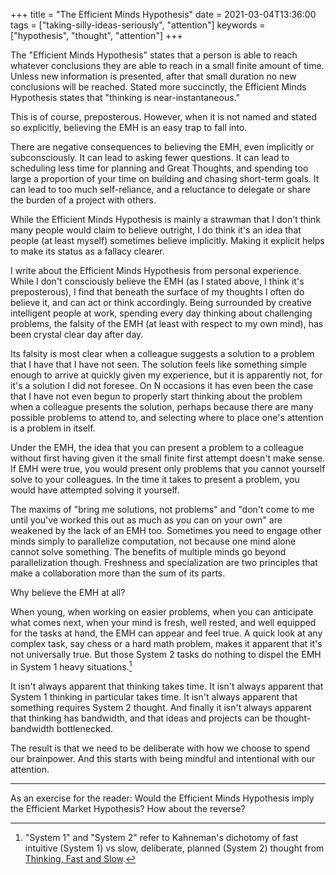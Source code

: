+++
title = "The Efficient Minds Hypothesis"
date = 2021-03-04T13:36:00
tags = ["taking-silly-ideas-seriously", "attention"]
keywords = ["hypothesis", "thought", "attention"]
+++

The "Efficient Minds Hypothesis" states that a person is able to reach whatever conclusions they are able to reach in a small finite amount of time. Unless new information is presented, after that small duration no new conclusions will be reached. Stated more succinctly, the Efficient Minds Hypothesis states that "thinking is near-instantaneous."

This is of course, preposterous. However, when it is not named and stated so explicitly, believing the EMH is an easy trap to fall into.

There are negative consequences to believing the EMH, even implicitly or subconsciously. It can lead to asking fewer questions. It can lead to scheduling less time for planning and Great Thoughts, and spending too large a proportion of your time on building and chasing short-term goals. It can lead to too much self-reliance, and a reluctance to delegate or share the burden of a project with others.

While the Efficient Minds Hypothesis is mainly a strawman that I don't think many people would claim to believe outright, I do think it's an idea that people (at least myself) sometimes believe implicitly. Making it explicit helps to make its status as a fallacy clearer.

I write about the Efficient Minds Hypothesis from personal experience. While I don't consciously believe the EMH (as I stated above, I think it's preposterous), I find that beneath the surface of my thoughts I often do believe it, and can act or think accordingly. Being surrounded by creative intelligent people at work, spending every day thinking about challenging problems, the falsity of the EMH (at least with respect to my own mind), has been crystal clear day after day.

Its falsity is most clear when a colleague suggests a solution to a problem that I have that I have not seen. The solution feels like something simple enough to arrive at quickly given my experience, but it is apparently not, for it's a solution I did not foresee. On N occasions it has even been the case that I have not even begun to properly start thinking about the problem when a colleague presents the solution, perhaps because there are many possible problems to attend to, and selecting where to place one's attention is a problem in itself.

Under the EMH, the idea that you can present a problem to a colleague without first having given it the small finite first attempt doesn't make sense. If EMH were true, you would present only problems that you cannot yourself solve to your colleagues. In the time it takes to present a problem, you would have attempted solving it yourself.

The maxims of "bring me solutions, not problems" and "don't come to me until you've worked this out as much as you can on your own" are weakened by the lack of an EMH too. Sometimes you need to engage other minds simply to parallelize computation, not because one mind alone cannot solve something. The benefits of multiple minds go beyond parallelization though. Freshness and specialization are two principles that make a collaboration more than the sum of its parts.

Why believe the EMH at all?

When young, when working on easier problems, when you can anticipate what comes next, when your mind is fresh, well rested, and well equipped for the tasks at hand, the EMH can appear and feel true.
A quick look at any complex task, say chess or a hard math problem, makes it apparent that it's not universally true. But those System 2 tasks do nothing to dispel the EMH in System 1 heavy situations.[^1]

[^1]: "System 1" and "System 2" refer to Kahneman's dichotomy of fast intuitive (System 1) vs slow, deliberate, planned (System 2) thought from [Thinking, Fast and Slow](https://en.wikipedia.org/wiki/Thinking,_Fast_and_Slow).

It isn't always apparent that thinking takes time. It isn't always apparent that System 1 thinking in particular takes time. It isn't always apparent that something requires System 2 thought. And finally it isn't always apparent that thinking has bandwidth, and that ideas and projects can be thought-bandwidth bottlenecked.

The result is that we need to be deliberate with how we choose to spend our brainpower. And this starts with being mindful and intentional with our attention.

---

As an exercise for the reader: Would the Efficient Minds Hypothesis imply the Efficient Market Hypothesis? How about the reverse?
